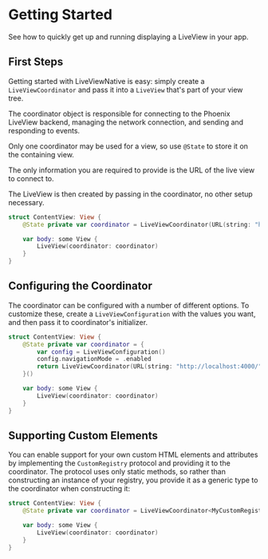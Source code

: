 # Getting Started

See how to quickly get up and running displaying a LiveView in your app.

## First Steps

Getting started with LiveViewNative is easy: simply create a ``LiveViewCoordinator`` and pass it into a ``LiveView`` that's part of your view tree.

The coordinator object is responsible for connecting to the Phoenix LiveView backend, managing the network connection, and sending and responding to events.

Only one coordinator may be used for a view, so use `@State` to store it on the containing view.

The only information you are required to provide is the URL of the live view to connect to.

The LiveView is then created by passing in the coordinator, no other setup necessary.

```swift
struct ContentView: View {
    @State private var coordinator = LiveViewCoordinator(URL(string: "http://localhost:4000/")!)

    var body: some View {
        LiveView(coordinator: coordinator)
    }
}
```

## Configuring the Coordinator

The coordinator can be configured with a number of different options. To customize these, create a ``LiveViewConfiguration`` with the values you want, and then pass it to coordinator's initializer.

```swift
struct ContentView: View {
    @State private var coordinator = {
        var config = LiveViewConfiguration()
        config.navigationMode = .enabled
        return LiveViewCoordinator(URL(string: "http://localhost:4000/")!, config: config)
    }()

    var body: some View {
        LiveView(coordinator: coordinator)
    }
}
```

## Supporting Custom Elements

You can enable support for your own custom HTML elements and attributes by implementing the ``CustomRegistry`` protocol and providing it to the coordinator. The protocol uses only static methods, so rather than constructing an instance of your registry, you provide it as a generic type to the coordinator when constructing it:

```swift
struct ContentView: View {
    @State private var coordinator = LiveViewCoordinator<MyCustomRegistry>(URL(string: "http://localhost:4000/")!)

    var body: some View {
        LiveView(coordinator: coordinator)
    }
}
```
